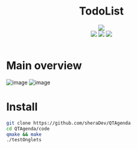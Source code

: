 
<div align="center">
  <h1>TodoList</h1>
  <div>
  <img src="https://readme-typing-svg.demolab.com?font=Iosevka+Nerd+Font&weight=900&pause=1000&color=6791C9&background=0C0E0F00&center=true&vCenter=true&width=700&lines=An agenda written in C++ with a QT GUI">
  <br>
    
  <img src="https://img.shields.io/badge/VSCode-0078D4?style=for-the-badge&logo=visual%20studio%20code&logoColor=white">
  <img src="https://img.shields.io/badge/C%2B%2B-00599C?style=for-the-badge&logo=c%2B%2B&logoColor=white">
  <img src="https://img.shields.io/badge/Qt-41CD52?style=for-the-badge&logo=qt&logoColor=white">

</div>
</div>

<br>

# Main overview

![image](https://github.com/sheraDev/QTAgenda/assets/147320827/74eea81f-4e89-4817-9a64-a39fb744a7af)
![image](https://github.com/sheraDev/QTAgenda/assets/147320827/721ca87e-fea7-4f42-b083-fd27905d1e5c)




# Install
```bash
git clone https://github.com/sheraDev/QTAgenda
cd QTAgenda/code
qmake && make
./testOnglets
```
